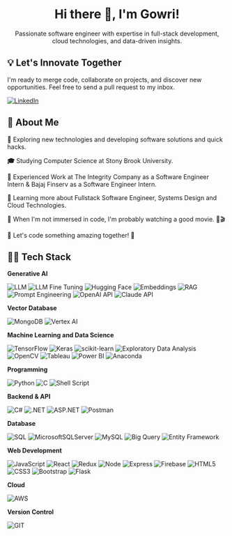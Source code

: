 <h1 align="center">Hi there 👋, I'm Gowri!</h1>
<div align="center">Passionate software engineer with expertise in full-stack development, cloud technologies, and data-driven insights.</div>

## 💡 Let's Innovate Together

I'm ready to merge code, collaborate on projects, and discover new opportunities. Feel free to send a pull request to my inbox.

[![LinkedIn](https://img.shields.io/badge/LinkedIn-%230077B5.svg?style=for-the-badge&logo=linkedin&logoColor=white)](https://www.linkedin.com/in/koushik-pasumarthy/)

## 💫 About Me

**🤔**   Exploring new technologies and developing software solutions and quick hacks.

**🎓**   Studying Computer Science at Stony Brook University.

**💼**   Experienced Work at The Integrity Company as a Software Engineer Intern & Bajaj Finserv as a Software Engineer Intern.

**🌱**   Learning more about Fullstack Software Engineer, Systems Design and Cloud Technologies.

**🌟**    When I'm not immersed in code, I'm probably watching a good movie. 🍿🎬

**👥** Let's code something amazing together! 🌟

## 🧑‍💻 Tech Stack

**Generative AI**

![LLM](https://img.shields.io/badge/LLM-f59b42?style=for-the-badge) ![LLM Fine Tuning](https://img.shields.io/badge/LLM%20Fine%20Tuning-119e84?style=for-the-badge&logo=bigquery&logoColor=white) ![Hugging Face](https://img.shields.io/badge/-HuggingFace-FDEE21?style=for-the-badge&logo=HuggingFace&logoColor=black) ![Embeddings](https://img.shields.io/badge/Embeddings-beabf5?style=for-the-badge) ![RAG](https://img.shields.io/badge/RAG-faec70?style=for-the-badge) ![Prompt Engineering](https://img.shields.io/badge/Prompt%20Engineering-4c7cf5?style=for-the-badge) ![OpenAI API](https://img.shields.io/badge/OpenAI%20API-74aa9c?style=for-the-badge&logo=openai&logoColor=white) ![Claude API](https://img.shields.io/badge/Claude%20API-dff02b?style=for-the-badge) 

**Vector Database**

![MongoDB](https://img.shields.io/badge/MongoDB-4EA94B?style=for-the-badge&logo=mongodb&logoColor=white) ![Vertex AI](https://img.shields.io/badge/Vertex%20AI-1da2f0?style=for-the-badge)

**Machine Learning and Data Science**

![TensorFlow](https://img.shields.io/badge/TensorFlow-%23FF6F00.svg?style=for-the-badge&logo=TensorFlow&logoColor=white) ![Keras](https://img.shields.io/badge/Keras-%23D00000.svg?style=for-the-badge&logo=Keras&logoColor=white) ![scikit-learn](https://img.shields.io/badge/scikit--learn-%23F7931E.svg?style=for-the-badge&logo=scikit-learn&logoColor=white) ![Exploratory Data Analysis](https://img.shields.io/badge/Exploratory%20Data%20Analysis-338a43?style=for-the-badge) ![OpenCV](https://img.shields.io/badge/opencv-%23white.svg?style=for-the-badge&logo=opencv&logoColor=white) ![Tableau](https://img.shields.io/badge/Tableau-%23150458.svg?style=for-the-badge&logo=Tableau&logoColor=white) ![Power BI](https://img.shields.io/badge/Power_BI-E6DE0E?style=for-the-badge&logo=powerbi&logoColor=white) ![Anaconda](https://img.shields.io/badge/Anaconda-%2344A833.svg?style=for-the-badge&logo=anaconda&logoColor=white)

**Programming**

![Python](https://img.shields.io/badge/python-3670A0?style=for-the-badge&logo=python&logoColor=ffdd54) ![C](https://img.shields.io/badge/c-%2300599C.svg?style=for-the-badge&logo=c&logoColor=white) ![Shell Script](https://img.shields.io/badge/shell_script-%23121011.svg?style=for-the-badge&logo=gnu-bash&logoColor=white)

**Backend & API**

![C#](https://img.shields.io/badge/c%23-%23239120.svg?style=for-the-badge&logo=csharp&logoColor=white) ![.NET](https://img.shields.io/badge/.NET-512BD4?style=for-the-badge&logo=dotnet&logoColor=white) ![ASP.NET](https://img.shields.io/badge/ASP.NET-b91cd9?style=for-the-badge) ![Postman](https://img.shields.io/badge/Postman-FF6C37?style=for-the-badge&logo=Postman&logoColor=white)

**Database**

![SQL](https://img.shields.io/badge/SQL-e0993d?style=for-the-badge) ![MicrosoftSQLServer](https://img.shields.io/badge/Microsoft%20SQL%20Server-CC2927?style=for-the-badge&logo=microsoft%20sql%20server&logoColor=white) ![MySQL](https://img.shields.io/badge/mysql-%2300000f.svg?style=for-the-badge&logo=mysql&logoColor=white) ![Big Query](https://img.shields.io/badge/Big%20Query-669DF6?style=for-the-badge&logo=bigquery&logoColor=white)  ![Entity Framework](https://img.shields.io/badge/Entity%20Framework-8fe3cf?style=for-the-badge)

**Web Development**

![JavaScript](https://img.shields.io/badge/javascript-%23323330.svg?style=for-the-badge&logo=javascript&logoColor=%23F7DF1E) ![React](https://img.shields.io/badge/react-%2320232a.svg?style=for-the-badge&logo=react&logoColor=%2361DAFB) ![Redux](https://img.shields.io/badge/redux-%23593d88.svg?style=for-the-badge&logo=redux&logoColor=white) ![Node](https://img.shields.io/badge/Node.js-43853D?style=for-the-badge&logo=node.js&logoColor=white) ![Express](https://img.shields.io/badge/Express.js-404D59?style=for-the-badge) ![Firebase](https://img.shields.io/badge/firebase-a08021?style=for-the-badge&logo=firebase&logoColor=ffcd34) ![HTML5](https://img.shields.io/badge/html5-%23E34F26.svg?style=for-the-badge&logo=html5&logoColor=white) ![CSS3](https://img.shields.io/badge/css3-%231572B6.svg?style=for-the-badge&logo=css3&logoColor=white) ![Bootstrap](https://img.shields.io/badge/bootstrap-%238511FA.svg?style=for-the-badge&logo=bootstrap&logoColor=white) ![Flask](https://img.shields.io/badge/Flask-000000?style=for-the-badge&logo=flask&logoColor=white)

**Cloud**

![AWS](https://img.shields.io/badge/AWS-%23FF9900.svg?style=for-the-badge&logo=amazon-aws&logoColor=white)

**Version Control**

![GIT](https://img.shields.io/badge/Git-fc6d26?style=for-the-badge&logo=git&logoColor=white)
